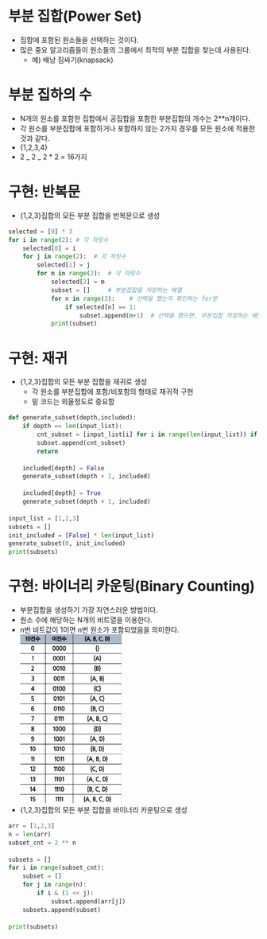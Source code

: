 # 부분 집합(Power Set)

- 집합에 포함된 원소들을 선택하는 것이다.
- 많은 중요 알고리즘들이 원소들의 그룹에서 최적의 부분 집합을 찾는데 사용된다.
  - 예) 배낭 짐싸기(knapsack)

# 부분 집하의 수

- N개의 원소를 포함한 집합에서 공집합을 포함한 부분집합의 개수는 2\*\*n개이다.
- 각 원소를 부분집합에 포함하거나 포함하지 않는 2가지 경우를 모든 원소에 적용한 것과 같다.
- {1,2,3,4}
- 2 _ 2 _ 2 \* 2 = 16가지

# 구현: 반복문

- {1,2,3}집합의 모든 부분 집합을 반복문으로 생성

```python
selected = [0] * 3
for i in range(2): # 각 자릿수
    selected[0] = i
    for j in range(2):  # 각 자릿수
        selected[1] = j
        for m in range(2):  # 각 자릿수
            selected[2] = m
            subset = []     # 부분집합을 저장하는 배열
            for n in range(3):    # 선택을 했는지 확인하는 for문
                if selected[n] == 1:
                    subset.append(n+1)  # 선택을 했으면, 부분집합 저장하는 배열에 추가
            print(subset)
```

# 구현: 재귀

- {1,2,3}집합의 모든 부분 집합을 재귀로 생성
  - 각 원소를 부분집합에 포함/비포함의 형태로 재귀적 구현
  - 밑 코드는 외울정도로 중요함

```python
def generate_subset(depth,included):
    if depth == len(input_list):
        cnt_subset = [input_list[i] for i in range(len(input_list)) if included[i]]
        subset.append(cnt_subset)
        return

    included[depth] = False
    generate_subset(depth + 1, included)

    included[depth] = True
    generate_subset(depth + 1, included)

input_list = [1,2,3]
subsets = []
init_included = [False] * len(input_list)
generate_subset(0, init_included)
print(subsets)
```

# 구현: 바이너리 카운팅(Binary Counting)

- 부분집합을 생성하기 가장 자연스러운 방법이다.
- 원소 수에 해당하는 N개의 비트열을 이용한다.
- n번 비트값이 1이면 n번 원소가 포함되었음을 의미한다.
  ![alt text](Binary.png)
- {1,2,3}집합의 모든 부분 집합을 바이너리 카운팅으로 생성

```python
arr = [1,2,3]
n = len(arr)
subset_cnt = 2 ** n

subsets = []
for i in range(subset_cnt):
    subset = []
    for j in range(n):
        if i & (1 << j):
            subset.append(arr[j])
    subsets.append(subset)

print(subsets)
```
